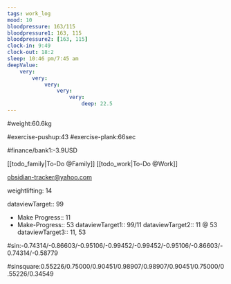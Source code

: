 ```yaml
---
tags: work_log
mood: 10
bloodpressure: 163/115
bloodpressure1: 163, 115
bloodpressure2: [163, 115]
clock-in: 9:49
clock-out: 18:2
sleep: 10:46 pm/7:45 am
deepValue: 
    very: 
        very: 
            very: 
                very: 
                    very: 
                        deep: 22.5
---
```


#weight:60.6kg

#exercise-pushup:43
#exercise-plank:66sec





#finance/bank1:-3.9USD

[[todo_family|To-Do @Family]]
[[todo_work|To-Do @Work]]

obsidian-tracker@yahoo.com

weightlifting: 14

dataviewTarget:: 99
- Make Progress:: 11
- Make-Progress:: 53
dataviewTarget1:: 99/11
dataviewTarget2:: 11 @ 53
dataviewTarget3:: 11, 53

#sin:-0.74314/-0.86603/-0.95106/-0.99452/-0.99452/-0.95106/-0.86603/-0.74314/-0.58779

#sinsquare:0.55226/0.75000/0.90451/0.98907/0.98907/0.90451/0.75000/0.55226/0.34549

